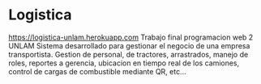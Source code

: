 # Logistica
https://logistica-unlam.herokuapp.com Trabajo final programacion web 2 UNLAM
Sistema desarrollado para gestionar el negocio de una empresa transportista.
Gestion de personal, de tractores, arrastrados, manejo de roles, reportes a gerencia,
ubicacion en tiempo real de los camiones, control de cargas de combustible mediante QR, etc...
